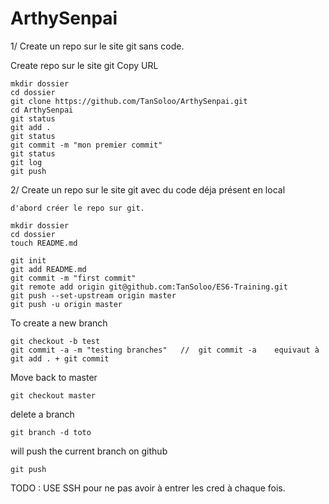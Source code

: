 # ArthySenpai

1/ Create un repo sur le site git sans code.

Create repo sur le site git
Copy URL
```
mkdir dossier
cd dossier
git clone https://github.com/TanSoloo/ArthySenpai.git
cd ArthySenpai
git status
git add .
git status
git commit -m "mon premier commit"
git status 
git log
git push
```




2/ Create un repo sur le site git avec du code déja présent en local
```
d'abord créer le repo sur git.

mkdir dossier
cd dossier
touch README.md

git init
git add README.md
git commit -m "first commit"
git remote add origin git@github.com:TanSoloo/ES6-Training.git
git push --set-upstream origin master 
git push -u origin master

```

To create a new branch
```
git checkout -b test
git commit -a -m "testing branches"   //  git commit -a    equivaut à git add . + git commit

```
Move back to master

```
git checkout master

```


delete a branch 

```
git branch -d toto

```


will push the current branch on github

```
git push 
```





TODO : 
USE SSH pour ne pas avoir à entrer les cred à chaque fois.









